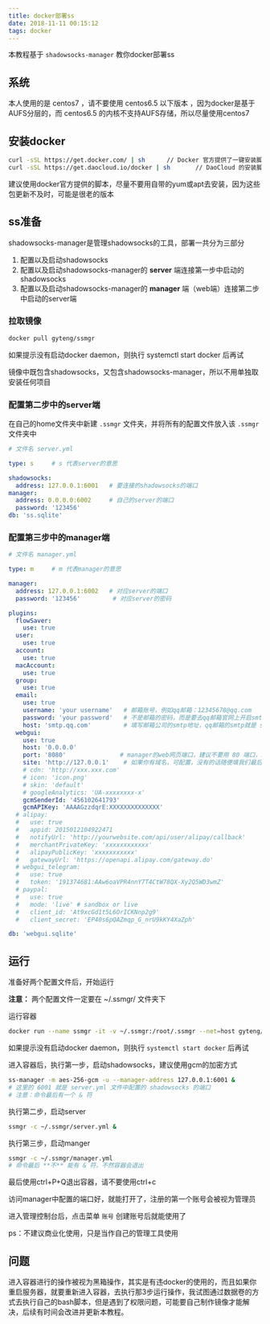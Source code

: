 ```yaml
---
title: docker部署ss
date: 2018-11-11 00:15:12
tags: docker
---
```


本教程基于 `shadowsocks-manager` 教你docker部署ss

## 系统

本人使用的是 centos7 ，请不要使用 centos6.5 以下版本 ，因为docker是基于AUFS分层的，而 centos6.5 的内核不支持AUFS存储，所以尽量使用centos7

## 安装docker

```bash
curl -sSL https://get.docker.com/ | sh      // Docker 官方提供了一键安装脚本
curl -sSL https://get.daocloud.io/docker | sh       // DaoCloud 的安装脚本
```

建议使用docker官方提供的脚本，尽量不要用自带的yum或apt去安装，因为这些包更新不及时，可能是很老的版本

## ss准备

shadowsocks-manager是管理shadowsocks的工具，部署一共分为三部分

1. 配置以及启动shadowsocks
2. 配置以及启动shadowsocks-manager的 **server** 端连接第一步中启动的shadowsocks
3. 配置以及启动shadowsocks-manager的 **manager** 端（web端）连接第二步中启动的server端

### 拉取镜像

```bash
docker pull gyteng/ssmgr
```

如果提示没有启动docker daemon，则执行 systemctl start docker 后再试

镜像中既包含shadowsocks，又包含shadowsocks-manager，所以不用单独取安装任何项目

### 配置第二步中的server端

在自己的home文件夹中新建 `.ssmgr` 文件夹，并将所有的配置文件放入该 `.ssmgr` 文件夹中

```yml
# 文件名 server.yml

type: s     # s 代表server的意思

shadowsocks:
  address: 127.0.0.1:6001   # 要连接的shadowsocks的端口
manager:
  address: 0.0.0.0:6002     # 自己的server的端口
  password: '123456'
db: 'ss.sqlite'
```

### 配置第三步中的manager端

```yml
# 文件名 manager.yml

type: m     # m 代表manager的意思

manager:
  address: 127.0.0.1:6002   # 对应server的端口
  password: '123456'         # 对应server的密码

plugins:
  flowSaver:
    use: true
  user:
    use: true
  account:
    use: true
  macAccount:
    use: true
  group:
    use: true
  email:
    use: true
    username: 'your username'   # 邮箱账号，例如qq邮箱：12345678@qq.com
    password: 'your password'   # 不是邮箱的密码，而是要去qq邮箱官网上开启smtp服务，如何开启自行搜索，开启后会有一个随机字符串密码
    host: 'smtp.qq.com'         # 填写邮箱公司的smtp地址，qq邮箱的smtp就是 smtp.qq.com
  webgui:
    use: true
    host: '0.0.0.0'
    port: '8080'               # manager的web网页端口，建议不要用 80 端口，50000以上的端口较好
    site: 'http://127.0.0.1'    # 如果你有域名，可配置，没有的话随便填我们最后会通过 ip + port 来访问网页
    # cdn: 'http://xxx.xxx.com'
    # icon: 'icon.png'
    # skin: 'default'
    # googleAnalytics: 'UA-xxxxxxxx-x'
    gcmSenderId: '456102641793'
    gcmAPIKey: 'AAAAGzzdqrE:XXXXXXXXXXXXXX'
  # alipay:
  #   use: true
  #   appid: 2015012104922471
  #   notifyUrl: 'http://yourwebsite.com/api/user/alipay/callback'
  #   merchantPrivateKey: 'xxxxxxxxxxxx'
  #   alipayPublicKey: 'xxxxxxxxxxx'
  #   gatewayUrl: 'https://openapi.alipay.com/gateway.do'
  # webgui_telegram:
  #   use: true
  #   token: '191374681:AAw6oaVPR4nnY7T4CtW78QX-Xy2Q5WD3wmZ'
  # paypal:
  #   use: true
  #   mode: 'live' # sandbox or live
  #   client_id: 'At9xcGd1t5L6OrICKNnp2g9'
  #   client_secret: 'EP40s6pQAZmqp_G_nrU9kKY4XaZph'

db: 'webgui.sqlite'
```

## 运行

准备好两个配置文件后，开始运行

**注意：** 两个配置文件一定要在 ~/.ssmgr/ 文件夹下

运行容器

```bash
docker run --name ssmgr -it -v ~/.ssmgr:/root/.ssmgr --net=host gyteng/ssmgr bash
```

如果提示没有启动docker daemon，则执行 `systemctl start docker` 后再试

进入容器后，执行第一步，启动shadowsocks，建议使用gcm的加密方式

```bash
ss-manager -m aes-256-gcm -u --manager-address 127.0.0.1:6001 &
# 这里的 6001 就是 server.yml 文件中配置的 shadowsocks 的端口
# 注意：命令最后有一个 & 符
```

执行第二步，启动server

```bash
ssmgr -c ~/.ssmgr/server.yml &
```

执行第三步，启动manger

```bash
ssmgr -c ~/.ssmgr/manager.yml
# 命令最后 **不** 能有 & 符，不然容器会退出
```

最后使用ctrl+P+Q退出容器，请不要使用ctrl+c

访问manager中配置的端口好，就能打开了，注册的第一个账号会被视为管理员

进入管理控制台后，点击菜单 `账号` 创建账号后就能使用了

ps：不建议商业化使用，只是当作自己的管理工具使用

## 问题

进入容器进行的操作被视为黑箱操作，其实是有违docker的使用的，而且如果你重启服务器，就要重新进入容器，去执行那3步运行操作，我试图通过数据卷的方式去执行自己的bash脚本，但是遇到了权限问题，可能要自己制作镜像才能解决，后续有时间会改进并更新本教程。

